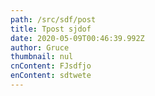 ```yaml
---
path: /src/sdf/post
title: Tpost sjdof
date: 2020-05-09T00:46:39.992Z
author: Gruce
thumbnail: nul
cnContent: FJsdfjo
enContent: sdtwete
---
```

